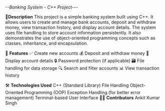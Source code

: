 _--Banking System - C++ Project---_
 
📌**Description**
This project is a simple banking system built using C++. It allows users to create and manage bank accounts, deposit and withdraw money, view transaction history, and display account details. The system uses file handling to store account information persistently. It also demonstrates the use of object-oriented programming concepts such as classes, inheritance, and encapsulation.

🚀 **Features**
✅ Create new accounts
💰 Deposit and withdraw money
📄 Display account details
🔒 Password protection (if applicable)
🗃️ File handling for data storage
🔍 Search and filter accounts
📊 View transaction history

🛠️ **Technologies Used**
C++ (Standard Library)
File Handling
Object-Oriented Programming (OOP)
Exception Handling (for better error management)
Terminal-based User Interface                                                                                                                                                                                                                               👨‍💻 **Contributors**
Ankit Kumar Singh
